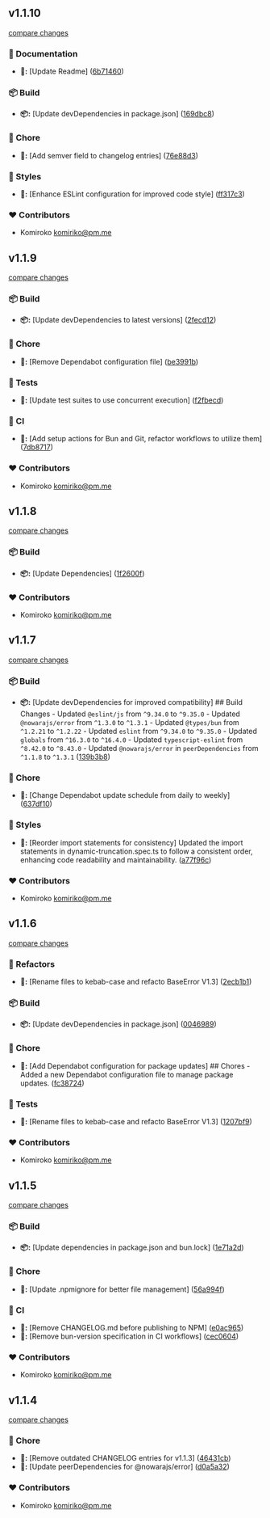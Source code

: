 
## v1.1.10

[compare changes](https://github.com/NowaraJS/totp/compare/v1.1.9...v1.1.10)

### 📖 Documentation

- **📖:** [Update Readme] ([6b71460](https://github.com/NowaraJS/totp/commit/6b71460))

### 📦 Build

- **📦:** [Update devDependencies in package.json] ([169dbc8](https://github.com/NowaraJS/totp/commit/169dbc8))

### 🦉 Chore

- **🦉:** [Add semver field to changelog entries] ([76e88d3](https://github.com/NowaraJS/totp/commit/76e88d3))

### 🎨 Styles

- **🎨:** [Enhance ESLint configuration for improved code style] ([ff317c3](https://github.com/NowaraJS/totp/commit/ff317c3))

### ❤️ Contributors

- Komiroko <komiriko@pm.me>

## v1.1.9

[compare changes](https://github.com/NowaraJS/totp/compare/v1.1.8...v1.1.9)

### 📦 Build

- **📦:** [Update devDependencies to latest versions] ([2fecd12](https://github.com/NowaraJS/totp/commit/2fecd12))

### 🦉 Chore

- **🦉:** [Remove Dependabot configuration file] ([be3991b](https://github.com/NowaraJS/totp/commit/be3991b))

### 🧪 Tests

- **🧪:** [Update test suites to use concurrent execution] ([f2fbecd](https://github.com/NowaraJS/totp/commit/f2fbecd))

### 🤖 CI

- **🤖:** [Add setup actions for Bun and Git, refactor workflows to utilize them] ([7db8717](https://github.com/NowaraJS/totp/commit/7db8717))

### ❤️ Contributors

- Komiroko <komiriko@pm.me>

## v1.1.8

[compare changes](https://github.com/NowaraJS/totp/compare/v1.1.7...v1.1.8)

### 📦 Build

- **📦:** [Update Dependencies] ([1f2600f](https://github.com/NowaraJS/totp/commit/1f2600f))

### ❤️ Contributors

- Komiroko <komiriko@pm.me>

## v1.1.7

[compare changes](https://github.com/NowaraJS/totp/compare/v1.1.6...v1.1.7)

### 📦 Build

- **📦:** [Update devDependencies for improved compatibility] ## Build Changes - Updated `@eslint/js` from `^9.34.0` to `^9.35.0` - Updated `@nowarajs/error` from `^1.3.0` to `^1.3.1` - Updated `@types/bun` from `^1.2.21` to `^1.2.22` - Updated `eslint` from `^9.34.0` to `^9.35.0` - Updated `globals` from `^16.3.0` to `^16.4.0` - Updated `typescript-eslint` from `^8.42.0` to `^8.43.0` - Updated `@nowarajs/error` in `peerDependencies` from `^1.1.8` to `^1.3.1` ([139b3b8](https://github.com/NowaraJS/totp/commit/139b3b8))

### 🦉 Chore

- **🦉:** [Change Dependabot update schedule from daily to weekly] ([637df10](https://github.com/NowaraJS/totp/commit/637df10))

### 🎨 Styles

- **🎨:** [Reorder import statements for consistency] Updated the import statements in dynamic-truncation.spec.ts to follow a consistent order, enhancing code readability and maintainability. ([a77f96c](https://github.com/NowaraJS/totp/commit/a77f96c))

### ❤️ Contributors

- Komiroko <komiriko@pm.me>

## v1.1.6

[compare changes](https://github.com/NowaraJS/totp/compare/v1.1.5...v1.1.6)

### 🧹 Refactors

- **🧹:** [Rename files to kebab-case and refacto BaseError V1.3] ([2ecb1b1](https://github.com/NowaraJS/totp/commit/2ecb1b1))

### 📦 Build

- **📦:** [Update devDependencies in package.json] ([0046989](https://github.com/NowaraJS/totp/commit/0046989))

### 🦉 Chore

- **🦉:** [Add Dependabot configuration for package updates] ## Chores - Added a new Dependabot configuration file to manage package updates. ([fc38724](https://github.com/NowaraJS/totp/commit/fc38724))

### 🧪 Tests

- **🧪:** [Rename files to kebab-case and refacto BaseError V1.3] ([1207bf9](https://github.com/NowaraJS/totp/commit/1207bf9))

### ❤️ Contributors

- Komiroko <komiriko@pm.me>

## v1.1.5

[compare changes](https://github.com/NowaraJS/totp/compare/v1.1.4...v1.1.5)

### 📦 Build

- **📦:** [Update dependencies in package.json and bun.lock] ([1e71a2d](https://github.com/NowaraJS/totp/commit/1e71a2d))

### 🦉 Chore

- **🦉:** [Update .npmignore for better file management] ([56a994f](https://github.com/NowaraJS/totp/commit/56a994f))

### 🤖 CI

- **🤖:** [Remove CHANGELOG.md before publishing to NPM] ([e0ac965](https://github.com/NowaraJS/totp/commit/e0ac965))
- **🤖:** [Remove bun-version specification in CI workflows] ([cec0604](https://github.com/NowaraJS/totp/commit/cec0604))

### ❤️ Contributors

- Komiroko <komiriko@pm.me>

## v1.1.4

[compare changes](https://github.com/NowaraJS/totp/compare/v1.1.3...v1.1.4)

### 🦉 Chore

- **🦉:** [Remove outdated CHANGELOG entries for v1.1.3] ([46431cb](https://github.com/NowaraJS/totp/commit/46431cb))
- **🦉:** [Update peerDependencies for @nowarajs/error] ([d0a5a32](https://github.com/NowaraJS/totp/commit/d0a5a32))

### ❤️ Contributors

- Komiroko <komiriko@pm.me>

